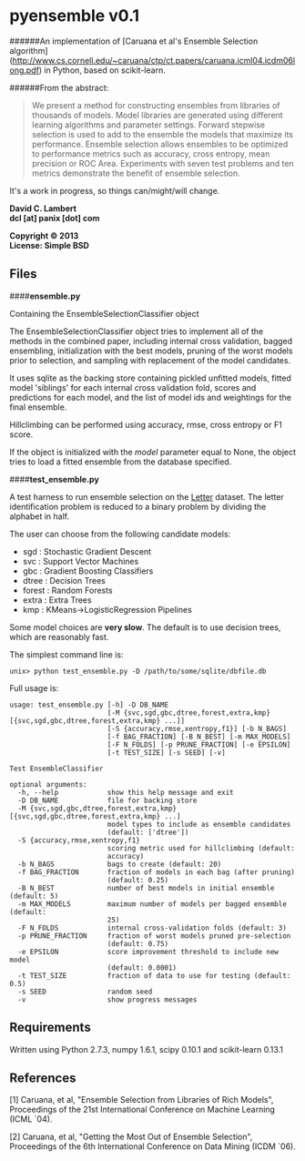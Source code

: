 pyensemble v0.1
===============

######An implementation of [Caruana et al's Ensemble Selection algorithm] (http://www.cs.cornell.edu/~caruana/ctp/ct.papers/caruana.icml04.icdm06long.pdf) in Python, based on scikit-learn.

######From the abstract:

> We present a method for constructing ensembles from libraries of thousands of models.
Model libraries are generated using different learning algorithms and parameter settings.
Forward stepwise selection is used to add to the ensemble the models that maximize its
performance.  Ensemble selection allows ensembles to be optimized to performance metrics
such as accuracy, cross entropy, mean precision or ROC Area.  Experiments with seven test
problems and ten metrics demonstrate the benefit of ensemble selection.

It's a work in progress, so things can/might/will change.

__David C. Lambert__  
__dcl [at] panix [dot] com__  

__Copyright © 2013__  
__License: Simple BSD__

Files
-----

####__ensemble.py__

Containing the EnsembleSelectionClassifier object

The EnsembleSelectionClassifier object tries to implement all of the methods in the combined
paper, including internal cross validation, bagged ensembling, initialization with the best
models, pruning of the worst models prior to selection, and sampling with replacement of the
model candidates.

It uses sqlite as the backing store containing pickled unfitted models, fitted model 'siblings'
for each internal cross validation fold, scores and predictions for each model, and the list of
model ids and weightings for the final ensemble.

Hillclimbing can be performed using accuracy, rmse, cross entropy or F1 score.

If the object is initialized with the _model_ parameter equal to None, the object tries to load
a fitted ensemble from the database specified.

####__test_ensemble.py__

A test harness to run ensemble selection on the [Letter](http://archive.ics.uci.edu/ml/datasets/Letter+Recognition) dataset.  The letter identification
problem is reduced to a binary problem by dividing the alphabet in half.

The user can choose from the following candidate models:

*    sgd     : Stochastic Gradient Descent
*    svc     : Support Vector Machines
*    gbc     : Gradient Boosting Classifiers
*    dtree   : Decision Trees
*    forest  : Random Forests
*    extra   : Extra Trees
*    kmp     : KMeans->LogisticRegression Pipelines

Some model choices are __very slow__.  The default is to use decision trees, which are reasonably fast.

The simplest command line is:

    unix> python test_ensemble.py -D /path/to/some/sqlite/dbfile.db
    
Full usage is:

```
usage: test_ensemble.py [-h] -D DB_NAME
                        [-M {svc,sgd,gbc,dtree,forest,extra,kmp} [{svc,sgd,gbc,dtree,forest,extra,kmp} ...]]
                        [-S {accuracy,rmse,xentropy,f1}] [-b N_BAGS]
                        [-f BAG_FRACTION] [-B N_BEST] [-m MAX_MODELS]
                        [-F N_FOLDS] [-p PRUNE_FRACTION] [-e EPSILON]
                        [-t TEST_SIZE] [-s SEED] [-v]

Test EnsembleClassifier

optional arguments:
  -h, --help            show this help message and exit
  -D DB_NAME            file for backing store
  -M {svc,sgd,gbc,dtree,forest,extra,kmp} [{svc,sgd,gbc,dtree,forest,extra,kmp} ...]
                        model types to include as ensemble candidates
                        (default: ['dtree'])
  -S {accuracy,rmse,xentropy,f1}
                        scoring metric used for hillclimbing (default:
                        accuracy)
  -b N_BAGS             bags to create (default: 20)
  -f BAG_FRACTION       fraction of models in each bag (after pruning)
                        (default: 0.25)
  -B N_BEST             number of best models in initial ensemble (default: 5)
  -m MAX_MODELS         maximum number of models per bagged ensemble (default:
                        25)
  -F N_FOLDS            internal cross-validation folds (default: 3)
  -p PRUNE_FRACTION     fraction of worst models pruned pre-selection
                        (default: 0.75)
  -e EPSILON            score improvement threshold to include new model
                        (default: 0.0001)
  -t TEST_SIZE          fraction of data to use for testing (default: 0.5)
  -s SEED               random seed
  -v                    show progress messages
```


Requirements
------------

Written using Python 2.7.3, numpy 1.6.1, scipy 0.10.1 and scikit-learn 0.13.1


References
----------
[1] Caruana, et al, "Ensemble Selection from Libraries of Rich Models", Proceedings of the 21st International Conference on Machine Learning (ICML `04).
    
[2] Caruana, et al, "Getting the Most Out of Ensemble Selection", Proceedings of the 6th International Conference on Data Mining (ICDM `06).
    

